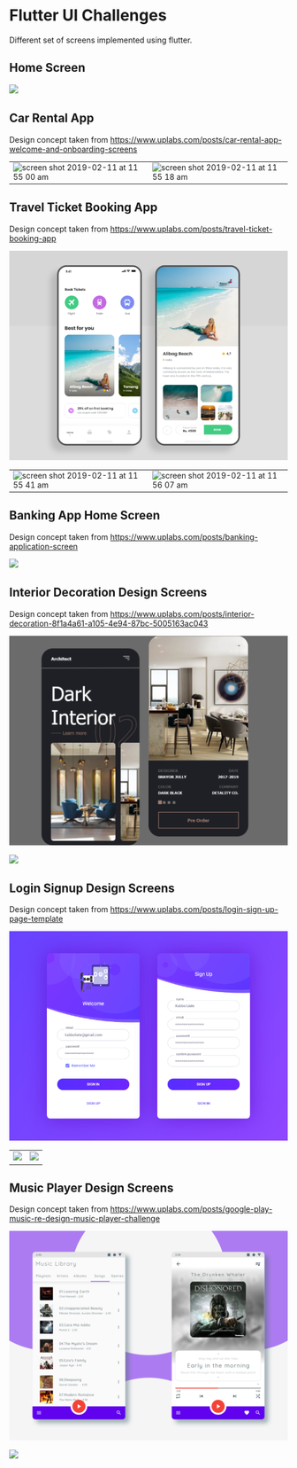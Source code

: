 # Flutter UI Challenges

Different set of screens implemented using flutter. 

## Home Screen

![](/screenshots/screenshot_home.png)

## Car Rental App 
Design concept taken from https://www.uplabs.com/posts/car-rental-app-welcome-and-onboarding-screens 

|                                      |                                      |
| ------------------------------------ | ------------------------------------ |
| <img width="300" alt="screen shot 2019-02-11 at 11 55 00 am" src="https://user-images.githubusercontent.com/29778659/52549213-e099f600-2df3-11e9-84f8-512a87139c66.png"> | <img width="300" alt="screen shot 2019-02-11 at 11 55 18 am" src="https://user-images.githubusercontent.com/29778659/52549222-eabbf480-2df3-11e9-81d5-e9758427ddae.png"> |

## Travel Ticket Booking App
Design concept taken from https://www.uplabs.com/posts/travel-ticket-booking-app
<p align="center"><img src="screenshots/cover/ticket_booking_cover.png" /></p>

|                                      |                                      |
| ------------------------------------ | ------------------------------------ |
| <img width="300" alt="screen shot 2019-02-11 at 11 55 41 am" src="https://user-images.githubusercontent.com/29778659/52549234-fa3b3d80-2df3-11e9-8493-436376dd4299.png"> | <img width="300" alt="screen shot 2019-02-11 at 11 56 07 am" src="https://user-images.githubusercontent.com/29778659/52549251-0921f000-2df4-11e9-84f3-76f4e22ac5b1.png"> |

## Banking App Home Screen
Design concept taken from https://www.uplabs.com/posts/banking-application-screen

![](/screenshots/screenshot_banking.png)

## Interior Decoration Design Screens
Design concept taken from https://www.uplabs.com/posts/interior-decoration-8f1a4a61-a105-4e94-87bc-5005163ac043
<p align="center"><img src="screenshots/cover/interior_decoration_cover.png" /></p>


<img src = "https://user-images.githubusercontent.com/29778659/54197515-f8919200-44e5-11e9-8b97-2f809ca50547.gif"  width="300"/>


## Login Signup Design Screens
Design concept taken from https://www.uplabs.com/posts/login-sign-up-page-template
<p align="center"><img src="screenshots/cover/authentication_cover.png" /></p>

|                                      |                                      |
| ------------------------------------ | ------------------------------------ |
| <img src="screenshots/screenshot_login.png"  width="300"/> | <img src="screenshots/screenshot_signup.png"  width="300"/> |

## Music Player Design Screens
Design concept taken from https://www.uplabs.com/posts/google-play-music-re-design-music-player-challenge

<p align="center">
  <img src="screenshots/cover/music_player_cover.png" />
</p>

![](/screenshots/music_player_gif.gif)
